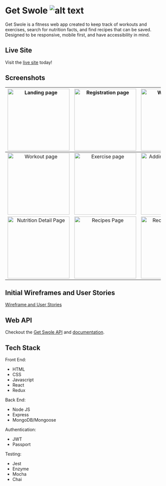 # Get Swole ![alt text][travis]

[travis]: https://travis-ci.org/tranpeter08/GetSwole.svg?branch=master 'Travis status'

Get Swole is a fitness web app created to keep track of workouts and exercises, search for nutrition facts, and find recipes that can be saved. Designed to be responsive, mobile first, and have accessibility in mind.

## Live Site

Visit the [live site](https://get-swole-app.netlify.app/) today!

## Screenshots

|     <img alt ='Landing page' src='https://live.staticflickr.com/65535/48195731501_0cf1fcbe6b_z.jpg' width='200'>      | <img alt ='Registration page' src='https://live.staticflickr.com/65535/48195776632_87e718016a_z.jpg' width='200'> |     <img alt ='Workout Page' src='https://live.staticflickr.com/65535/48195810976_f2f0f5738a_z.jpg' width='200'>     |   <img alt ='Navigation' src='https://live.staticflickr.com/65535/48195731621_5f5308b214_z.jpg' width='200'>    |
| :-------------------------------------------------------------------------------------------------------------------: | :---------------------------------------------------------------------------------------------------------------: | :------------------------------------------------------------------------------------------------------------------: | :-------------------------------------------------------------------------------------------------------------: |
|     <img alt ='Workout page' src='https://live.staticflickr.com/65535/48195731766_f9bd6f8b96_z.jpg' width='200'>      |   <img alt ='Exercise page' src='https://live.staticflickr.com/65535/48195776512_3697389783_z.jpg' width='200'>   | <img alt ='Adding Exercise Page' src='https://live.staticflickr.com/65535/48195731696_b88e347d59_z.jpg' width='200'> | <img alt ='Nutrition Page' src='https://live.staticflickr.com/65535/48195776437_6a4387b98e_z.jpg' width='200'>  |
| <img alt ='Nutrition Detail Page' src='https://live.staticflickr.com/65535/48195776802_ca737d0b4e_z.jpg' width='200'> |   <img alt ='Recipes Page' src='https://live.staticflickr.com/65535/48195731471_fe2a8778d5_z.jpg' width='200'>    |  <img alt ='Recipe Detail Page' src='https://live.staticflickr.com/65535/48195731986_4d460cd524_z.jpg' width='200'>  | <img alt ='My Recipes Page' src='https://live.staticflickr.com/65535/48195776707_cb2d11a2da_z.jpg' width='200'> |

## Initial Wireframes and User Stories

[Wireframe and User Stories](https://github.com/tranpeter08/getSwole-wireframes-stories)

## Web API

Checkout the [Get Swole API](https://github.com/tranpeter08/GetSwole-API) and [documentation](https://documenter.getpostman.com/view/4490688/SVSBvsYW?version=latest).

## Tech Stack

Front End:

- HTML
- CSS
- Javascript
- React
- Redux

Back End:

- Node JS
- Express
- MongoDB/Mongoose

Authentication:

- JWT
- Passport

Testing:

- Jest
- Enzyme
- Mocha
- Chai
